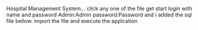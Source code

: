Hospital Management System...
click any one of the file get start 
login with name and password
Admin:Admin
password:Password
and i added the sql file bellow. import the file and execute the applcation

